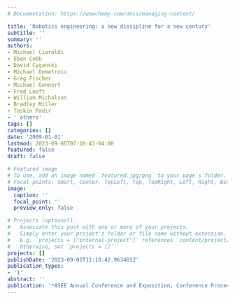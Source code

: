 ```yaml
---
# Documentation: https://wowchemy.com/docs/managing-content/

title: 'Robotics engineering: a new discipline for a new century'
subtitle: ''
summary: ''
authors:
- Michael Ciaraldi
- Eben Cobb
- David Cyganski
- Michael Demetroiu
- Greg Fischer
- Michael Gennert
- Fred Looft
- William Michalson
- Bradley Miller
- Taskin Padir
- ' others'
tags: []
categories: []
date: '2009-01-01'
lastmod: 2023-09-05T07:18:43-04:00
featured: false
draft: false

# Featured image
# To use, add an image named `featured.jpg/png` to your page's folder.
# Focal points: Smart, Center, TopLeft, Top, TopRight, Left, Right, BottomLeft, Bottom, BottomRight.
image:
  caption: ''
  focal_point: ''
  preview_only: false

# Projects (optional).
#   Associate this post with one or more of your projects.
#   Simply enter your project's folder or file name without extension.
#   E.g. `projects = ["internal-project"]` references `content/project/deep-learning/index.md`.
#   Otherwise, set `projects = []`.
projects: []
publishDate: '2023-09-05T11:18:42.963465Z'
publication_types:
- '1'
abstract: ''
publication: '*ASEE Annual Conference and Exposition, Conference Proceedings*'
---
```

